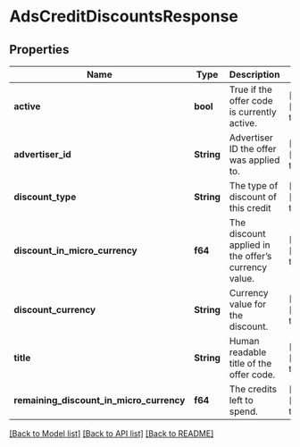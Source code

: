 # AdsCreditDiscountsResponse

## Properties
Name | Type | Description | Notes
------------ | ------------- | ------------- | -------------
**active** | **bool** | True if the offer code is currently active. | [optional] [default to None]
**advertiser_id** | **String** | Advertiser ID the offer was applied to. | [optional] [default to None]
**discount_type** | **String** | The type of discount of this credit | [optional] [default to None]
**discount_in_micro_currency** | **f64** | The discount applied in the offer’s currency value. | [optional] [default to None]
**discount_currency** | **String** | Currency value for the discount. | [optional] [default to None]
**title** | **String** | Human readable title of the offer code. | [optional] [default to None]
**remaining_discount_in_micro_currency** | **f64** | The credits left to spend. | [optional] [default to None]

[[Back to Model list]](../README.md#documentation-for-models) [[Back to API list]](../README.md#documentation-for-api-endpoints) [[Back to README]](../README.md)



